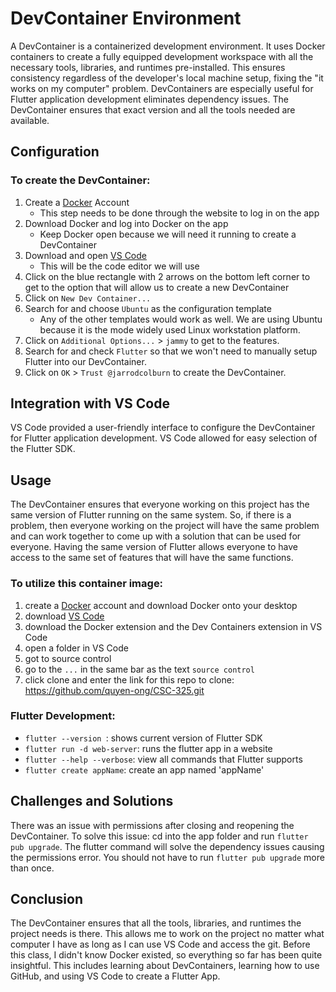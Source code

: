 # DevContainer Environment
A DevContainer is a containerized development environment. It uses Docker containers to create a fully equipped development workspace with all the necessary tools, libraries, and runtimes pre-installed. This ensures consistency regardless of the developer's local machine setup, fixing the "it works on my computer" problem. DevContainers are especially useful for Flutter application development eliminates dependency issues. The DevContainer ensures that exact version and all the tools needed are available.

## Configuration
### To create the DevContainer:
  1. Create a [Docker](https://www.docker.com/) Account
      - This step needs to be done through the website to log in on the app
  2. Download Docker and log into Docker on the app
      - Keep Docker open because we will need it running to create a DevContainer
  3. Download and open [VS Code](https://code.visualstudio.com/download)
      - This will be the code editor we will use
  4. Click on the blue rectangle with 2 arrows on the bottom left corner to get to the option that will allow us to create a new DevContainer
  5. Click on `New Dev Container...`
  6. Search for and choose `Ubuntu` as the configuration template
      - Any of the other templates would work as well. We are using Ubuntu because it is the mode widely used Linux workstation platform.
  7. Click on `Additional Options...` > `jammy` to get to the features.
  8. Search for and check `Flutter` so that we won't need to manually setup Flutter into our DevContainer.
  9. Click on `OK` > `Trust @jarrodcolburn` to create the DevContainer.

## Integration with VS Code
VS Code provided a user-friendly interface to configure the DevContainer for Flutter application development. VS Code allowed for easy selection of the Flutter SDK.

## Usage
The DevContainer ensures that everyone working on this project has the same version of Flutter running on the same system. So, if there is a problem, then everyone working on the project will have the same problem and can work together to come up with a solution that can be used for everyone. Having the same version of Flutter allows everyone to have access to the same set of features that will have the same functions.
### To utilize this container image:
  1. create a [Docker](https://www.docker.com/) account and download Docker onto your desktop
  2. download [VS Code](https://code.visualstudio.com/download)
  3. download the Docker extension and the Dev Containers extension in VS Code
  4. open a folder in VS Code
  5. got to source control
  6. go to the `...` in the same bar as the text `source control`
  7. click clone and enter the link for this repo to clone: <https://github.com/quyen-ong/CSC-325.git>

### Flutter Development:
- `flutter --version `: shows current version of Flutter SDK
- `flutter run -d web-server`: runs the flutter app in a website
- `flutter --help --verbose`: view all commands that Flutter supports
- `flutter create appName`: create an app named 'appName'

## Challenges and Solutions
There was an issue with permissions after closing and reopening the DevContainer. To solve this issue: cd into the app folder and run `flutter pub upgrade`. The flutter command will solve the dependency issues causing the permissions error. You should not have to run `flutter pub upgrade` more than once.

## Conclusion
The DevContainer ensures that all the tools, libraries, and runtimes the project needs is there. This allows me to work on the project no matter what computer I have as long as I can use VS Code and access the git. Before this class, I didn't know Docker existed, so everything so far has been quite insightful. This includes learning about DevContainers, learning how to use GitHub, and using VS Code to create a Flutter App.